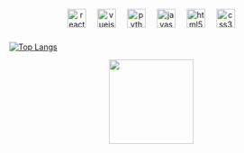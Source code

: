 <br clear="both">

<div align="center">
  <img src="https://cdn.jsdelivr.net/gh/devicons/devicon/icons/react/react-original.svg" height="33" alt="react logo"  />
  <img width="12" />
  <img src="https://cdn.jsdelivr.net/gh/devicons/devicon/icons/vuejs/vuejs-original.svg" height="33" alt="vuejs logo"  />
  <img width="12" />
  <img src="https://cdn.jsdelivr.net/gh/devicons/devicon/icons/python/python-original.svg" height="33" alt="python logo"  />
  <img width="12" />
  <img src="https://cdn.jsdelivr.net/gh/devicons/devicon/icons/javascript/javascript-original.svg" height="33" alt="javascript logo"  />
  <img width="12" />
  <img src="https://cdn.jsdelivr.net/gh/devicons/devicon/icons/html5/html5-original.svg" height="33" alt="html5 logo"  />
  <img width="12" />
  <img src="https://cdn.jsdelivr.net/gh/devicons/devicon/icons/css3/css3-original.svg" height="33" alt="css3 logo"  />
</div>

<!--START_SECTION:waka-->
<!--END_SECTION:waka-->

###
[![Top Langs](https://github-readme-stats.vercel.app/api/top-langs/?username=yourvows&layout=compact&theme=react&langs_count=8)](#)
<br clear="both">

<div align="center">
  <img height="150" src="https://www.icegif.com/wp-content/uploads/icegif-6438.gif"  />
</div>

###

